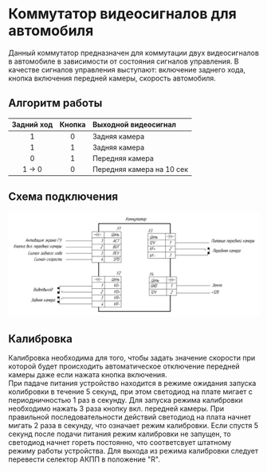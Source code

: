 # Коммутатор видеосигналов для автомобиля 
Данный коммутатор предназначен для коммутации двух видеосигналов в автомобиле в зависимости от состояния сигналов управления.
В качестве сигналов управления выступают: включение заднего хода, кнопка включения передней камеры, скорость автомобиля.
## Алгоритм работы

| Задний ход | Кнопка | Выходной видеосигнал |
|  :---: |  :---: | :--- |
| 1  | 0 | Задняя камера |
| 1  | 1 | Задняя камера |
| 0  | 1 | Передняя камера |
| 1 -> 0 | 0 | Передняя камера на 10 сек  |

## Схема подключения
![Image of Yaktocat](https://github.com/VisualDeceit/Vehicle-camera-switch/blob/master/%D0%A1%D1%82%D1%80%D1%83%D0%BA%D1%82%D1%83%D1%80%D0%BD%D0%B0%D1%8F.JPG)

## Калибровка
Калибровка необходима для того, чтобы задать значение скорости при которой будет происходить автоматическое отключение передней камеры даже если нажата кнопка включения.<br>
При падаче питания устройство находится в режиме ожидания запуска колибровки в течение 5 секунд, при этом светодиод на плате мигает с периодничностью 1 раз в секунду. Для запуска режима калибровки необходимо нажать 3 раза кнопку вкл. передней камеры.
При правильной последовательности действий светодиод на плата начнет мигать 2 раза в секунду, что означает  режим калибровки. Если спустя 5 секунд после подачи питания режим калибровки не запущен, то светодиод начнет гореть постоянно, что соответсвует штатному режиму работы устройства. Для выхода из режима калибровки следует перевести селектор АКПП в положение "R".<br>
